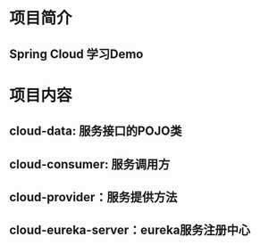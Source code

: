 # 项目简介
## Spring Cloud 学习Demo
# 项目内容
## cloud-data: 服务接口的POJO类
## cloud-consumer: 服务调用方
## cloud-provider：服务提供方法
## cloud-eureka-server：eureka服务注册中心
